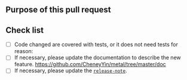 ## Purpose of this pull request

## Check list

* [ ] Code changed are covered with tests, or it does not need tests for reason:
* [ ] If necessary, please update the documentation to describe the new feature. https://github.com/CheneyYin/metal/tree/master/doc
* [ ] If necessary, please update the [`release-note`](https://github.com/CheneyYin/metal/blob/master/release-note.md).